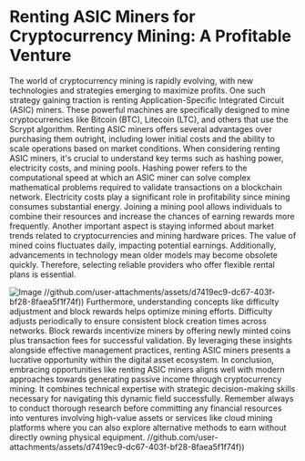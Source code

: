 # Renting ASIC Miners for Cryptocurrency Mining: A Profitable Venture
The world of cryptocurrency mining is rapidly evolving, with new technologies and strategies emerging to maximize profits. One such strategy gaining traction is renting Application-Specific Integrated Circuit (ASIC) miners. These powerful machines are specifically designed to mine cryptocurrencies like Bitcoin (BTC), Litecoin (LTC), and others that use the Scrypt algorithm. Renting ASIC miners offers several advantages over purchasing them outright, including lower initial costs and the ability to scale operations based on market conditions.
When considering renting ASIC miners, it's crucial to understand key terms such as hashing power, electricity costs, and mining pools. Hashing power refers to the computational speed at which an ASIC miner can solve complex mathematical problems required to validate transactions on a blockchain network. Electricity costs play a significant role in profitability since mining consumes substantial energy. Joining a mining pool allows individuals to combine their resources and increase the chances of earning rewards more frequently.
Another important aspect is staying informed about market trends related to cryptocurrencies and mining hardware prices. The value of mined coins fluctuates daily, impacting potential earnings. Additionally, advancements in technology mean older models may become obsolete quickly. Therefore, selecting reliable providers who offer flexible rental plans is essential.

![Image](https://github.com/user-attachments/assets/d7419ec9-dc67-403f-bf28-8faea5f1f74f)
 //github.com/user-attachments/assets/d7419ec9-dc67-403f-bf28-8faea5f1f74f))
Furthermore, understanding concepts like difficulty adjustment and block rewards helps optimize mining efforts. Difficulty adjusts periodically to ensure consistent block creation times across networks. Block rewards incentivize miners by offering newly minted coins plus transaction fees for successful validation. By leveraging these insights alongside effective management practices, renting ASIC miners presents a lucrative opportunity within the digital asset ecosystem.
In conclusion, embracing opportunities like renting ASIC miners aligns well with modern approaches towards generating passive income through cryptocurrency mining. It combines technical expertise with strategic decision-making skills necessary for navigating this dynamic field successfully. Remember always to conduct thorough research before committing any financial resources into ventures involving high-value assets or services like cloud mining platforms where you can also explore alternative methods to earn without directly owning physical equipment.
 //github.com/user-attachments/assets/d7419ec9-dc67-403f-bf28-8faea5f1f74f))
